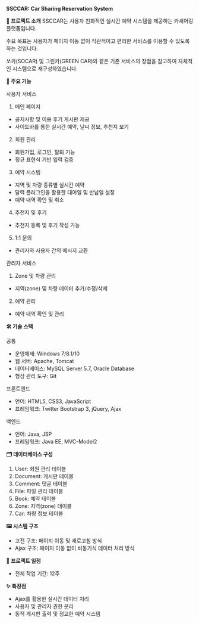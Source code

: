 **SSCCAR: Car Sharing Reservation System**

**🚗 프로젝트 소개**
SSCCAR는 사용자 친화적인 실시간 예약 시스템을 제공하는 카셰어링 플랫폼입니다. 

주요 목표는 사용자가 페이지 이동 없이 직관적이고 편리한 서비스를 이용할 수 있도록 하는 것입니다. 

쏘카(SOCAR) 및 그린카(GREEN CAR)와 같은 기존 서비스의 장점을 참고하여 자체적인 시스템으로 재구성하였습니다.

**📌 주요 기능**

사용자 서비스
1. 메인 페이지
- 공지사항 및 이용 후기 게시판 제공
- 사이드바를 통한 실시간 예약, 날씨 정보, 추천지 보기

2. 회원 관리
- 회원가입, 로그인, 탈퇴 기능
- 정규 표현식 기반 입력 검증

3. 예약 시스템
- 지역 및 차량 종류별 실시간 예약
- 달력 플러그인을 활용한 대여일 및 반납일 설정
- 예약 내역 확인 및 취소

4. 추천지 및 후기
- 추천지 등록 및 후기 작성 가능
  
5. 1:1 문의
- 관리자와 사용자 간의 메시지 교환

관리자 서비스
1. Zone 및 차량 관리
- 지역(zone) 및 차량 데이터 추가/수정/삭제

2. 예약 관리
- 예약 내역 확인 및 관리

**🛠 기술 스택**

공통
- 운영체제: Windows 7/8.1/10
- 웹 서버: Apache, Tomcat
- 데이터베이스: MySQL Server 5.7, Oracle Database
- 형상 관리 도구: Git

프론트엔드
- 언어: HTML5, CSS3, JavaScript
- 프레임워크: Twitter Bootstrap 3, jQuery, Ajax

백엔드
- 언어: Java, JSP
- 프레임워크: Java EE, MVC-Model2

**🗂 데이터베이스 구성**
1. User: 회원 관리 테이블
2. Document: 게시판 테이블
3. Comment: 댓글 테이블
4. File: 파일 관리 테이블
5. Book: 예약 테이블
6. Zone: 지역(zone) 테이블
7. Car: 차량 정보 테이블

**🖼 시스템 구조**
- 고전 구조: 페이지 이동 및 새로고침 방식
- Ajax 구조: 페이지 이동 없이 비동기식 데이터 처리 방식

**📅 프로젝트 일정**
- 전체 작업 기간: 12주

**✨ 특장점**
- Ajax를 활용한 실시간 데이터 처리
- 사용자 및 관리자 권한 분리
- 동적 게시판 출력 및 정교한 예약 시스템


